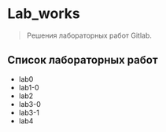 # Lab_works
> Решения лабораторных работ Gitlab.
## Список лабораторных работ
* lab0
* lab1-0
* lab2
* lab3-0
* lab3-1
* lab4
